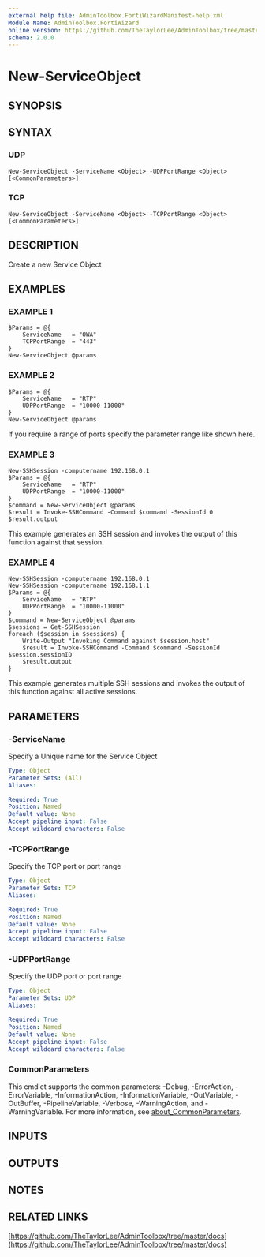 ```yaml
---
external help file: AdminToolbox.FortiWizardManifest-help.xml
Module Name: AdminToolbox.FortiWizard
online version: https://github.com/TheTaylorLee/AdminToolbox/tree/master/docs
schema: 2.0.0
---
```


# New-ServiceObject

## SYNOPSIS

## SYNTAX

### UDP
```
New-ServiceObject -ServiceName <Object> -UDPPortRange <Object> [<CommonParameters>]
```

### TCP
```
New-ServiceObject -ServiceName <Object> -TCPPortRange <Object> [<CommonParameters>]
```

## DESCRIPTION
Create a new Service Object

## EXAMPLES

### EXAMPLE 1
```
$Params = @{
    ServiceName   = "OWA"
    TCPPortRange  = "443"
}
New-ServiceObject @params
```

### EXAMPLE 2
```
$Params = @{
    ServiceName   = "RTP"
    UDPPortRange  = "10000-11000"
}
New-ServiceObject @params
```

If you require a range of ports specify the parameter range like shown here.

### EXAMPLE 3
```
New-SSHSession -computername 192.168.0.1
$Params = @{
    ServiceName   = "RTP"
    UDPPortRange  = "10000-11000"
}
$command = New-ServiceObject @params
$result = Invoke-SSHCommand -Command $command -SessionId 0
$result.output
```

This example generates an SSH session and invokes the output of this function against that session.

### EXAMPLE 4
```
New-SSHSession -computername 192.168.0.1
New-SSHSession -computername 192.168.1.1
$Params = @{
    ServiceName   = "RTP"
    UDPPortRange  = "10000-11000"
}
$command = New-ServiceObject @params
$sessions = Get-SSHSession
foreach ($session in $sessions) {
    Write-Output "Invoking Command against $session.host"
    $result = Invoke-SSHCommand -Command $command -SessionId $session.sessionID
    $result.output
}
```

This example generates multiple SSH sessions and invokes the output of this function against all active sessions.

## PARAMETERS

### -ServiceName
Specify a Unique name for the Service Object

```yaml
Type: Object
Parameter Sets: (All)
Aliases:

Required: True
Position: Named
Default value: None
Accept pipeline input: False
Accept wildcard characters: False
```

### -TCPPortRange
Specify the TCP port or port range

```yaml
Type: Object
Parameter Sets: TCP
Aliases:

Required: True
Position: Named
Default value: None
Accept pipeline input: False
Accept wildcard characters: False
```

### -UDPPortRange
Specify the UDP port or port range

```yaml
Type: Object
Parameter Sets: UDP
Aliases:

Required: True
Position: Named
Default value: None
Accept pipeline input: False
Accept wildcard characters: False
```

### CommonParameters
This cmdlet supports the common parameters: -Debug, -ErrorAction, -ErrorVariable, -InformationAction, -InformationVariable, -OutVariable, -OutBuffer, -PipelineVariable, -Verbose, -WarningAction, and -WarningVariable. For more information, see [about_CommonParameters](http://go.microsoft.com/fwlink/?LinkID=113216).

## INPUTS

## OUTPUTS

## NOTES

## RELATED LINKS

[https://github.com/TheTaylorLee/AdminToolbox/tree/master/docs](https://github.com/TheTaylorLee/AdminToolbox/tree/master/docs)

